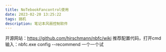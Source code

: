 ```yaml
---
title: NoTebookFancontrol使用
date: 2023-02-20 13:25:22
tags: 搞机
description: 笔记本风扇控制软件
---
```


开源网站：https://github.com/hirschmann/nbfc/wiki
推荐配置代码，打开cmd输入：nbfc.exe config --recommend
一个一个试